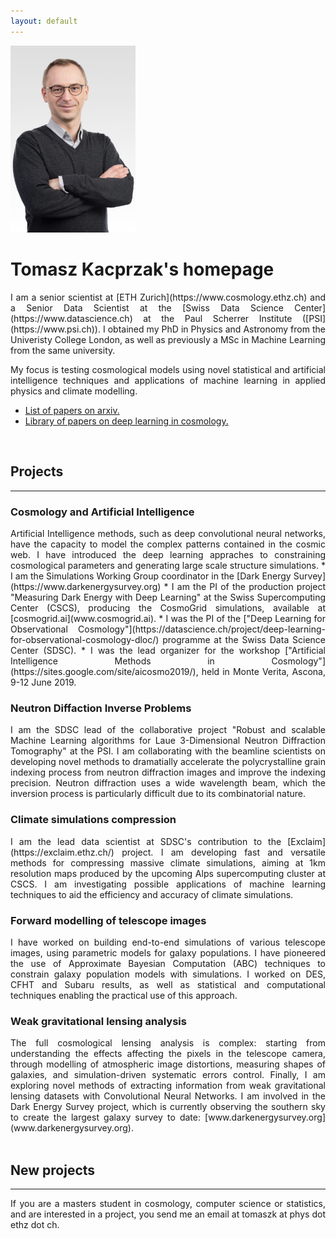 ```yaml
---
layout: default
---
```


<div class="lead pretty-links" align="left">
  

<img style="padding: 0px 5px 0px 0px;" style="float:right" width="200" src="assets/img/Kacprzak_Tomasz-684x1024.jpg" /> 

# **Tomasz Kacprzak's homepage**


<div style="text-align: justify"> 
I am a senior scientist at [ETH Zurich](https://www.cosmology.ethz.ch) and a Senior Data Scientist at the [Swiss Data Science Center](https://www.datascience.ch) at the Paul Scherrer Institute ([PSI](https://www.psi.ch)). I obtained my PhD in Physics and Astronomy from the Univeristy College London, as well as previously a MSc in Machine Learning from the same university.


My focus is testing cosmological models using novel statistical and artificial intelligence techniques and applications of machine learning in applied physics and climate modelling.

   *   [List of papers on arxiv.](https://arxiv.org/find/astro-ph/1/au:+Kacprzak_T/0/1/0/all/0/1)
   *   [Library of papers on deep learning in cosmology.](https://ui.adsabs.harvard.edu//#user/libraries/Tm731Ip0TkqWf9jLr5bMpA)

</div>

<br>


## Projects
-----------------------------


### Cosmology and Artificial Intelligence
  
<div style="text-align: justify"> 
Artificial Intelligence methods, such as deep convolutional neural networks, have the capacity to model the complex patterns contained in the cosmic web.
I have introduced the deep learning appraches to constraining cosmological parameters and generating large scale structure simulations.
 * I am the Simulations Working Group coordinator in the [Dark Energy Survey](https://www.darkenergysurvey.org)
 * I am the PI of the production project "Measuring Dark Energy with Deep Learning" at the Swiss Supercomputing Center (CSCS), producing the CosmoGrid simulations, available at [cosmogrid.ai](www.cosmogrid.ai).
 * I was the PI of the ["Deep Learning for Observational Cosmology"](https://datascience.ch/project/deep-learning-for-observational-cosmology-dloc/) programme at the Swiss Data Science Center (SDSC).
 * I was the lead organizer for the workshop ["Artificial Intelligence Methods in Cosmology"](https://sites.google.com/site/aicosmo2019/), held in Monte Verita, Ascona, 9-12 June 2019.
</div>
  
### Neutron Diffaction Inverse Problems

<div style="text-align: justify"> 
I am the SDSC lead of the collaborative project "Robust and scalable Machine Learning algorithms for Laue 3-Dimensional Neutron Diffraction Tomography" at the PSI. I am collaborating with the beamline scientists on developing novel methods to dramatially accelerate the polycrystalline grain indexing process from neutron diffraction images and improve the indexing precision. Neutron diffraction uses a wide wavelength beam, which the inversion process is particularly difficult due to its combinatorial nature.
</div>

### Climate simulations compression

<div style="text-align: justify"> 
I am the lead data scientist at SDSC's contribution to the [Exclaim](https://exclaim.ethz.ch/) project. I am developing fast and versatile methods for compressing massive climate simulations, aiming at 1km resolution maps produced by the upcoming Alps supercomputing cluster at CSCS. I am investigating possible applications of machine learning techniques to aid the efficiency and accuracy of climate simulations.
</div>
  
### Forward modelling of telescope images

<div style="text-align: justify"> 
I have worked on building end-to-end simulations of various telescope images, using parametric models for galaxy populations.
I have pioneered the use of Approximate Bayesian Computation (ABC) techniques to constrain galaxy population models with simulations.
I worked on DES, CFHT and Subaru results, as well as statistical and computational techniques enabling the practical use of this approach.
</div>
  
### Weak gravitational lensing analysis

<div style="text-align: justify"> 
The full cosmological lensing analysis is complex: starting from understanding the effects affecting the pixels in the telescope camera, through modelling of atmospheric image distortions, measuring shapes of galaxies, and simulation-driven systematic errors control. Finally, I am exploring novel methods of extracting information from weak gravitational lensing datasets with Convolutional Neural Networks.
I am involved in the Dark Energy Survey project, which is currently observing the southern sky to create the largest galaxy survey to date: [www.darkenergysurvey.org](www.darkenergysurvey.org).
</div>

<br>


## New projects
-------------------------------------

<div style="text-align: justify"> 
If you are a masters student in cosmology, computer science or statistics, and are interested in a project, you send me an email at tomaszk at phys dot ethz dot ch.
</div>



<br>




<!--   Hi! this is just a sample **intro text**. You would normally put your [full name](about/) here and say something *smart* about yourself. -->

<!--  This could also be the good place to say were you are coming from, what you [do for a living](work/) and maybe what you are [interested in](projects/). You might also be [writing](articles/) about stuff. -->

<!--  But after all this is your site and I'm just a **placeholder text** so what would i know about some *home page content*. -->
</div>

